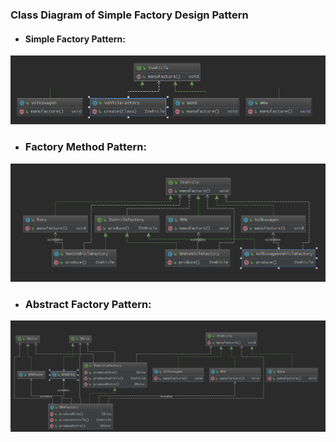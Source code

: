 
###    Class Diagram of Simple Factory Design Pattern

* #### Simple Factory Pattern:

![](../static/images/factory/simple-factory-pattern.png)


* ### Factory Method Pattern:

![](../static/images/factory/factory-method-pattern.png)

* ### Abstract Factory Pattern:

![](../static/images/factory/abstract-factory-pattern.png)